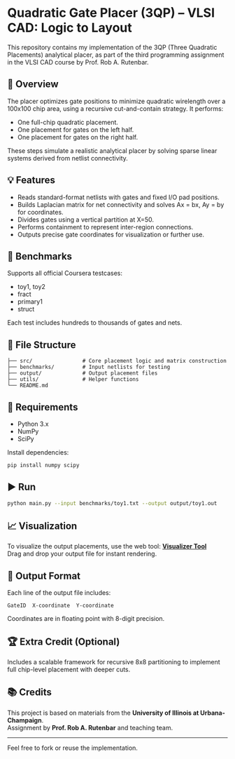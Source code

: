 # Quadratic Gate Placer (3QP) – VLSI CAD: Logic to Layout

This repository contains my implementation of the 3QP (Three Quadratic Placements) analytical placer, as part of the third programming assignment in the VLSI CAD course by Prof. Rob A. Rutenbar.

## 📌 Overview

The placer optimizes gate positions to minimize quadratic wirelength over a 100x100 chip area, using a recursive cut-and-contain strategy. It performs:
- One full-chip quadratic placement.
- One placement for gates on the left half.
- One placement for gates on the right half.

These steps simulate a realistic analytical placer by solving sparse linear systems derived from netlist connectivity.

## 💡 Features

- Reads standard-format netlists with gates and fixed I/O pad positions.
- Builds Laplacian matrix for net connectivity and solves Ax = bx, Ay = by for coordinates.
- Divides gates using a vertical partition at X=50.
- Performs containment to represent inter-region connections.
- Outputs precise gate coordinates for visualization or further use.

## 🧪 Benchmarks

Supports all official Coursera testcases:
- toy1, toy2
- fract
- primary1
- struct

Each test includes hundreds to thousands of gates and nets.

## 📁 File Structure

```
├── src/                # Core placement logic and matrix construction
├── benchmarks/         # Input netlists for testing
├── output/             # Output placement files
├── utils/              # Helper functions
└── README.md
```

## 🔧 Requirements

- Python 3.x
- NumPy
- SciPy

Install dependencies:
```bash
pip install numpy scipy
```

## ▶️ Run

```bash
python main.py --input benchmarks/toy1.txt --output output/toy1.out
```

## 📈 Visualization

To visualize the output placements, use the web tool:
**[Visualizer Tool](https://spark-public.s3.amazonaws.com/vlsicad/javascript_tools/visualize.html)**  
Drag and drop your output file for instant rendering.

## 📜 Output Format

Each line of the output file includes:
```
GateID  X-coordinate  Y-coordinate
```
Coordinates are in floating point with 8-digit precision.

## 🏆 Extra Credit (Optional)

Includes a scalable framework for recursive 8x8 partitioning to implement full chip-level placement with deeper cuts.

## 📚 Credits

This project is based on materials from the **University of Illinois at Urbana-Champaign**.  
Assignment by **Prof. Rob A. Rutenbar** and teaching team.

---

Feel free to fork or reuse the implementation.
